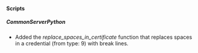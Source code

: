 
#### Scripts
##### CommonServerPython
- Added the *replace_spaces_in_certificate* function that replaces spaces in a credential (from type: 9) with break lines.
